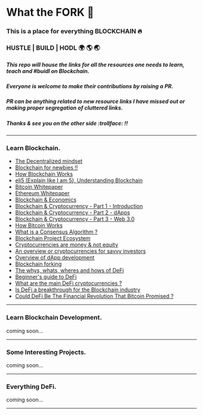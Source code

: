 # What the FORK :fork_and_knife:

### This is a place for everything BLOCKCHAIN :fire:

### HUSTLE  |  BUILD  |  HODL :earth_africa: :earth_americas: :earth_asia:

##### This repo will house the links for all the resources one needs to learn, teach and #buidl on Blockchain.

##### Everyone is welcome to make their contributions by raising a PR.
##### PR can be anything related to new resource links I have missed out or making proper segregation of cluttered links.
##### Thanks & see you on the other side :trollface: !!

-------------------------------------------------------------------------

### Learn Blockchain.

- [The Decentralized mindset](https://steemit.com/steemit/@sflaherty/the-decentralized-mind-breaking-the-centralized-mindset-to-achieve-true-freedom)
- [Blockchain for newbies !!](https://medium.com/@arjunism_/blockchain-for-newbies-8db91b1e946)
- [How Blockchain Works](https://onezero.medium.com/how-does-the-blockchain-work-98c8cd01d2ae)
- [eli5 (Explain like I am 5), Understanding Blockchain](https://medium.com/@_sidharth_m_/beginners-guide-to-blockchain-explaining-it-to-a-5-years-old-772caac6ae97)
- [Bitcoin Whitepaper](https://bitcoin.org/bitcoin.pdf)
- [Ethereum Whitepaper](https://ethereum.org/en/whitepaper/)
- [Blockchain & Economics](https://medium.com/cryptoeconomics-australia/the-blockchain-economy-a-beginners-guide-to-institutional-cryptoeconomics-64bf2f2beec4)
- [Blockchain & Cryptocurrency - Part 1 - Introduction](https://medium.com/blockchain-at-berkeley/blockchains-cryptocurrencies-the-new-decentralized-economy-part-1-a-gentle-introduction-edcb4824b174)
- [Blockchain & Cryptocurrency - Part 2 - dApps](https://medium.com/blockchain-at-berkeley/blockchains-cryptocurrencies-the-new-decentralized-economy-part-2-blockchain-based-apps-e6ea71236ca)
- [Blockchain & Cryptocurrency - Part 3 - Web 3.0](https://medium.com/blockchain-at-berkeley/blockchains-cryptocurrencies-the-new-decentralized-economy-part-3-the-new-internet-818d598afd0b)
- [How Bitcoin Works](https://youtu.be/bBC-nXj3Ng4)
- [What is a Consensus Algorithm ?](https://academy.binance.com/blockchain/what-is-a-blockchain-consensus-algorithm)
- [Blockchain Project Ecosystem](https://medium.com/@josh_nussbaum/blockchain-project-ecosystem-8940ababaf27)
- [Cryptocurrencies are money & not equity](https://tokeneconomy.co/cryptocurrencies-are-money-not-equity-30ff8d0491bb)
- [An overview or cryptocurrencies for savvy investors](https://medium.com/hackernoon/all-you-need-to-know-about-cryptocurrencies-an-overview-for-the-savvy-investor-bdc035b14982)
- [Overview of dApp development](https://thecontrol.co/a-brief-overview-of-dapp-development-b8ac1648322c)
- [Blockchain forking](https://medium.com/pcmag-access/why-blockchains-fork-a-tale-of-two-cryptocurrencies-67ebf561ca9c)
- [The whys, whats, wheres and hows of DeFi](https://hackernoon.com/defi-the-whys-whats-wheres-and-hows-of-decentralized-finance-7l3n3xx3)
- [Beginner's guide to DeFi](https://blog.coinbase.com/a-beginners-guide-to-decentralized-finance-defi-574c68ff43c4)
- [What are the main DeFi cryptocurrencies ?](https://medium.com/@changenow_io/what-are-the-main-defi-cryptocurrencies-a734a35b727)
- [Is DeFi a breakthrough for the Blockchain industry](https://hackernoon.com/is-defi-a-breakthrough-for-the-blockchain-industry-bu4m3uv3)
- [Could DeFi Be The Financial Revolution That Bitcoin Promised ?](https://hackernoon.com/could-defi-be-the-financial-revolution-that-bitcoin-promised-nd1p3xtb)

-------------------------------------------------------------------------

### Learn Blockchain Development.
coming soon...

-------------------------------------------------------------------------

### Some Interesting Projects.
coming soon...

-------------------------------------------------------------------------

### Everything DeFi.
coming soon...

-------------------------------------------------------------------------